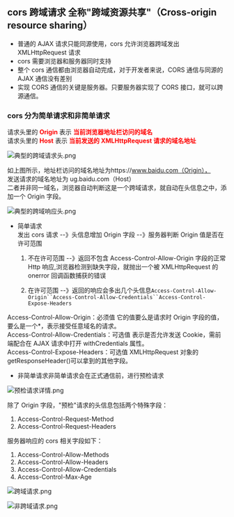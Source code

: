 ## cors 跨域请求 全称"跨域资源共享"（Cross-origin resource sharing）

- 普通的 AJAX 请求只能同源使用，cors 允许浏览器跨域发出 XMLHttpRequest 请求
- cors 需要浏览器和服务器同时支持
- 整个 cors 通信都由浏览器自动完成，对于开发者来说，CORS 通信与同源的 AJAX 通信没有差别
- 实现 CORS 通信的关键是服务器。只要服务器实现了 CORS 接口，就可以跨源通信。

### cors 分为简单请求和非简单请求

请求头里的 <font color="red">**Origin**</font> 表示 <font color="red">**当前浏览器地址栏访问的域名**</font>  
请求头里的 <font color="red">**Host**</font> 表示 <font color="red">**当前发送的 XMLHttpRequest 请求的域名地址**</font>

![典型的跨域请求头.png](https://s2.loli.net/2022/06/02/mnPrX5HITCiDvFc.png)

如上图所示，地址栏访问的域名地址为https://www.baidu.com（Origin），  
发送请求的域名地址为 ug.baidu.com（Host）  
二者并非同一域名，浏览器自动判断这是一个跨域请求，就自动在头信息之中，添加一个 Origin 字段。

![典型的跨域响应头.png](https://s2.loli.net/2022/06/02/i5HEhf2ub7dI3kv.png)

- 简单请求  
  发出 cors 请求 --》头信息增加 Origin 字段 --》服务器判断 Origin 值是否在许可范围

  1. 不在许可范围 --》返回不包含 Access-Control-Allow-Origin 字段的正常 Http 响应,浏览器检测到缺失字段，就抛出一个被 XMLHttpRequest 的 onerror 回调函数捕获的错误

  2. 在许可范围 --》返回的响应会多出几个头信息` Access-Control-Allow-Origin``Access-Control-Allow-Credentials``Access-Control-Expose-Headers `

Access-Control-Allow-Origin：必须值 它的值要么是请求时 Origin 字段的值，要么是一个\*，表示接受任意域名的请求。  
Access-Control-Allow-Credentials：可选值 表示是否允许发送 Cookie，需前端配合在 AJAX 请求中打开 withCredentials 属性。  
Access-Control-Expose-Headers：可选值 XMLHttpRequest 对象的 getResponseHeader()可以拿到的其他字段。

- 非简单请求非简单请求会在正式通信前，进行预检请求  

![预检请求详情.png](https://s2.loli.net/2022/06/02/rjybS49ZwJsKOQV.png)

除了 Origin 字段，"预检"请求的头信息包括两个特殊字段：

1. Access-Control-Request-Method
2. Access-Control-Request-Headers

服务器响应的 cors 相关字段如下：

1. Access-Control-Allow-Methods
2. Access-Control-Allow-Headers
3. Access-Control-Allow-Credentials
4. Access-Control-Max-Age

![跨域请求.png](https://s2.loli.net/2022/02/17/xF4DmVhKZI9ELaj.png)

![非跨域请求.png](https://s2.loli.net/2022/02/17/TLEhJ1H3fDnP2x6.png)
